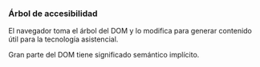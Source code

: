 ### Árbol de accesibilidad

El navegador toma el árbol del DOM y lo modifica para generar contenido útil para la tecnología asistencial.

Gran parte del DOM tiene significado semántico implícito.